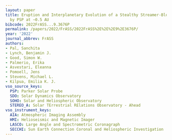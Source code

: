 ```yaml
---
layout: paper
title: Eruption and Interplanetary Evolution of a Stealthy Streamer-Blowout CME Observed
  by PSP at ∼0.5 AU
bibcode: 2022FrASS...9.3676P
permalink: /papers/2022/FrASS/2022FrASS%2E%2E%2E9%2E3676P/
year: '2022'
journal_abbrev: FrASS
authors:
- Pal, Sanchita
- Lynch, Benjamin J.
- Good, Simon W.
- Palmerio, Erika
- Asvestari, Eleanna
- Pomoell, Jens
- Stevens, Michael L.
- Kilpua, Emilia K. J.
vso_source_keys:
  PSP: Parker Solar Probe
  SDO: Solar Dynamics Observatory
  SOHO: Solar and Heliospheric Observatory
  STEREO_A: Solar TErrestrial RElations Observatory - Ahead
vso_instrument_keys:
  AIA: Atmospheric Imaging Assembly
  HMI: Helioseismic and Magnetic Imager
  LASCO: Large Angle and Spectrometric Coronagraph
  SECCHI: Sun Earth Connection Coronal and Heliospheric Investigation
---
```

